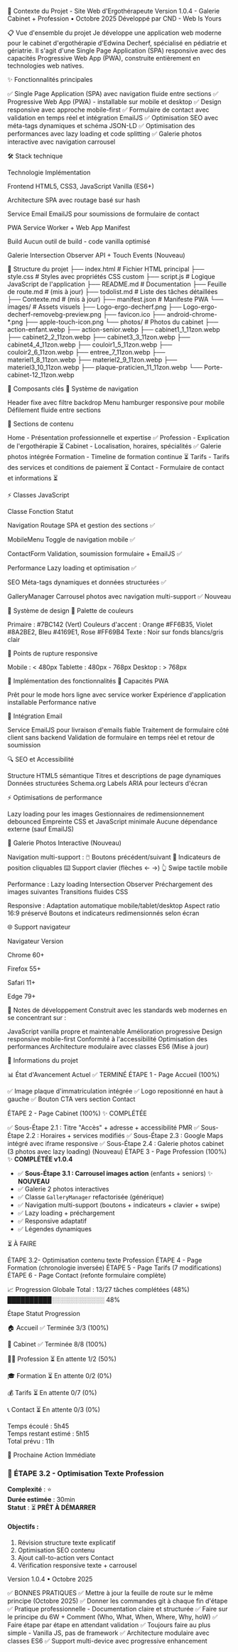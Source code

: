 🏥 Contexte du Projet - Site Web d'Ergothérapeute
Version 1.0.4 - Galerie Cabinet + Profession • Octobre 2025
Développé par CND - Web Is Yours

📋 Vue d'ensemble du projet
Je développe une application web moderne pour le cabinet d'ergothérapie d'Edwina Decherf, spécialisé en pédiatrie et gériatrie. Il s'agit d'une Single Page Application (SPA) responsive avec des capacités Progressive Web App (PWA), construite entièrement en technologies web natives.

✨ Fonctionnalités principales

✅ Single Page Application (SPA) avec navigation fluide entre sections
✅ Progressive Web App (PWA) - installable sur mobile et desktop
✅ Design responsive avec approche mobile-first
✅ Formulaire de contact avec validation en temps réel et intégration EmailJS
✅ Optimisation SEO avec méta-tags dynamiques et schéma JSON-LD
✅ Optimisation des performances avec lazy loading et code splitting
✅ Galerie photos interactive avec navigation carrousel 


🛠️ Stack technique

Technologie
Implémentation


Frontend
HTML5, CSS3, JavaScript Vanilla (ES6+)


Architecture
SPA avec routage basé sur hash


Service Email
EmailJS pour soumissions de formulaire de contact


PWA
Service Worker + Web App Manifest


Build
Aucun outil de build - code vanilla optimisé


Galerie
Intersection Observer API + Touch Events (Nouveau)


📁 Structure du projet
├── index.html              # Fichier HTML principal
├── style.css               # Styles avec propriétés CSS custom
├── script.js               # Logique JavaScript de l'application
├── README.md               # Documentation
├── Feuille de route.md     # (mis à jour)
├── todolist.md             # Liste des tâches détaillées
├── Contexte.md             # (mis à jour)
├── manifest.json           # Manifeste PWA
└── images/                 # Assets visuels
    ├── Logo-ergo-decherf.png
    ├── Logo-ergo-decherf-removebg-preview.png
    ├── favicon.ico
    ├── android-chrome-*.png
    ├── apple-touch-icon.png
    └── photos/             # Photos du cabinet
        ├── action-enfant.webp
        ├── action-senior.webp
        ├── cabinet1_1_11zon.webp 
        ├── cabinet2_2_11zon.webp
        ├── cabinet3_3_11zon.webp
        ├── cabinet4_4_11zon.webp
        ├── couloir1_5_11zon.webp
        ├── couloir2_6_11zon.webp
        ├── entree_7_11zon.webp
        ├── materiel1_8_11zon.webp
        ├── materiel2_9_11zon.webp
        ├── materiel3_10_11zon.webp
        ├── plaque-praticien_11_11zon.webp
        └── Porte-cabinet-12_11zon.webp

🧩 Composants clés
🧭 Système de navigation

Header fixe avec filtre backdrop
Menu hamburger responsive pour mobile
Défilement fluide entre sections

📄 Sections de contenu

Home - Présentation professionnelle et expertise ✅
Profession - Explication de l'ergothérapie ⏳
Cabinet - Localisation, horaires, spécialités ✅ Galerie photos intégrée
Formation - Timeline de formation continue ⏳
Tarifs - Tarifs des services et conditions de paiement ⏳
Contact - Formulaire de contact et informations ⏳

⚡ Classes JavaScript



Classe
Fonction
Statut



Navigation
Routage SPA et gestion des sections
✅


MobileMenu
Toggle de navigation mobile
✅


ContactForm
Validation, soumission formulaire + EmailJS
✅


Performance
Lazy loading et optimisation
✅


SEO
Méta-tags dynamiques et données structurées
✅


GalleryManager
Carrousel photos avec navigation multi-support
✅ Nouveau



🎨 Système de design
🌈 Palette de couleurs

Primaire : #7BC142 (Vert)
Couleurs d'accent : Orange #FF6B35, Violet #8A2BE2, Bleu #4169E1, Rose #FF69B4
Texte : Noir sur fonds blancs/gris clair

📱 Points de rupture responsive

Mobile : < 480px
Tablette : 480px - 768px
Desktop : > 768px


🚀 Implémentation des fonctionnalités
📱 Capacités PWA

Prêt pour le mode hors ligne avec service worker
Expérience d'application installable
Performance native

📧 Intégration Email

Service EmailJS pour livraison d'emails fiable
Traitement de formulaire côté client sans backend
Validation de formulaire en temps réel et retour de soumission

🔍 SEO et Accessibilité

Structure HTML5 sémantique
Titres et descriptions de page dynamiques
Données structurées Schema.org
Labels ARIA pour lecteurs d'écran

⚡ Optimisations de performance

Lazy loading pour les images
Gestionnaires de redimensionnement debounced
Empreinte CSS et JavaScript minimale
Aucune dépendance externe (sauf EmailJS)

📸 Galerie Photos Interactive (Nouveau)

Navigation multi-support :
🖱️ Boutons précédent/suivant
🔘 Indicateurs de position cliquables
⌨️ Support clavier (flèches ← →)
👆 Swipe tactile mobile


Performance :
Lazy loading Intersection Observer
Préchargement des images suivantes
Transitions fluides CSS


Responsive :
Adaptation automatique mobile/tablet/desktop
Aspect ratio 16:9 préservé
Boutons et indicateurs redimensionnés selon écran

🌐 Support navigateur

Navigateur
Version

Chrome
60+

Firefox
55+

Safari
11+

Edge
79+

📝 Notes de développement
Construit avec les standards web modernes en se concentrant sur :

JavaScript vanilla propre et maintenable
Amélioration progressive
Design responsive mobile-first
Conformité à l'accessibilité
Optimisation des performances
Architecture modulaire avec classes ES6 (Mise à jour)


📅 Informations du projet

📊 État d'Avancement Actuel
✅ TERMINÉ
ÉTAPE 1 - Page Accueil (100%)

✅ Image plaque d'immatriculation intégrée
✅ Logo repositionné en haut à gauche
✅ Bouton CTA vers section Contact

ÉTAPE 2 - Page Cabinet (100%) ✨ COMPLÉTÉE

✅ Sous-Étape 2.1 : Titre "Accès" + adresse + accessibilité PMR
✅ Sous-Étape 2.2 : Horaires + services modifiés
✅ Sous-Étape 2.3 : Google Maps intégré avec iframe responsive
✅ Sous-Étape 2.4 : Galerie photos cabinet (3 photos avec lazy loading) (Nouveau)
ÉTAPE 3 - Page Profession (100%) ✨ **COMPLÉTÉE v1.0.4**
- ✅ **Sous-Étape 3.1 : Carrousel images action** (enfants + seniors) ✨ **NOUVEAU**
- ✅ Galerie 2 photos interactives
- ✅ Classe `GalleryManager` refactorisée (générique)
- ✅ Navigation multi-support (boutons + indicateurs + clavier + swipe)
- ✅ Lazy loading + préchargement
- ✅ Responsive adaptatif
- ✅ Légendes dynamiques

⏳ À FAIRE

ÉTAPE 3.2- Optimisation contenu texte Profession
ÉTAPE 4 - Page Formation (chronologie inversée)
ÉTAPE 5 - Page Tarifs (7 modifications)
ÉTAPE 6 - Page Contact (refonte formulaire complète)


📈 Progression Globale
Total : 13/27 tâches complétées (48%)
██████████░░░░░░░░░░░░ 48%



Étape
Statut
Progression



🏠 Accueil
✅ Terminée
3/3 (100%)


🏢 Cabinet
✅ Terminée
8/8 (100%)


👩‍⚕️ Profession
⏳ En attente
1/2 (50%)


🎓 Formation
⏳ En attente
0/2 (0%)


💰 Tarifs
⏳ En attente
0/7 (0%)


📞 Contact
⏳ En attente
0/3 (0%)

Temps écoulé : 5h45  
Temps restant estimé : 5h15  
Total prévu : 11h

🎯 Prochaine Action Immédiate

### 🔴 ÉTAPE 3.2 - Optimisation Texte Profession

**Complexité** : ⭐  
**Durée estimée** : 30min  
**Statut** : ⏳ **PRÊT À DÉMARRER**

#### Objectifs :
1. Révision structure texte explicatif
2. Optimisation SEO contenu
3. Ajout call-to-action vers Contact
4. Vérification responsive texte + carrousel

Version 1.0.4 • Octobre 2025

✅ BONNES PRATIQUES
✅ Mettre à jour la feuille de route sur le même principe (Octobre 2025)
✅ Donner les commandes git à chaque fin d'étape
✅ Pratique professionnelle - Documentation claire et structurée
✅ Faire sur le principe du 6W + Comment (Who, What, When, Where, Why, hoW)
✅ Faire étape par étape en attendant validation
✅ Toujours faire au plus simple - Vanilla JS, pas de framework
✅ Architecture modulaire avec classes ES6 
✅ Support multi-device avec progressive enhancement